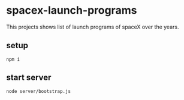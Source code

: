 # spacex-launch-programs
This projects shows list of launch programs of spaceX over the years.


## setup

```
npm i
```

## start server

```
node server/bootstrap.js
```
